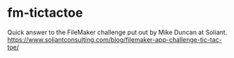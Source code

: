 # fm-tictactoe
Quick answer to the FileMaker challenge put out by Mike Duncan at Soliant. https://www.soliantconsulting.com/blog/filemaker-app-challenge-tic-tac-toe/
